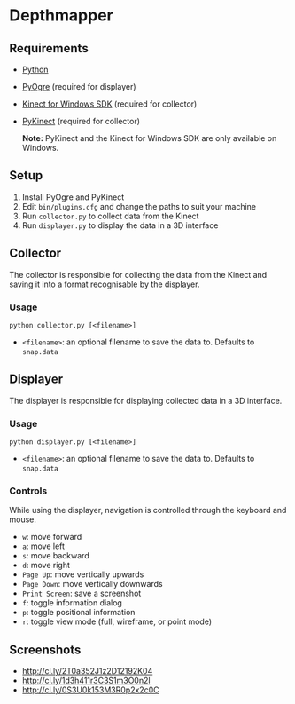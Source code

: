 # Depthmapper

## Requirements
* [Python](http://python.org/)
* [PyOgre](http://python-ogre.org/) (required for displayer)
* [Kinect for Windows SDK](http://www.microsoft.com/en-us/kinectforwindows/develop/)
  (required for collector)
* [PyKinect](http://pytools.codeplex.com/wikipage?title=PyKinect) (required for
  collector)

  **Note:** PyKinect and the Kinect for Windows SDK are only available on
  Windows.

## Setup
1. Install PyOgre and PyKinect
2. Edit `bin/plugins.cfg` and change the paths to suit your machine
3. Run `collector.py` to collect data from the Kinect
4. Run `displayer.py` to display the data in a 3D interface

## Collector
The collector is responsible for collecting the data from the Kinect and saving
it into a format recognisable by the displayer.

### Usage
`python collector.py [<filename>]`

* `<filename>`: an optional filename to save the data to. Defaults to `snap.data`

## Displayer
The displayer is responsible for displaying collected data in a 3D interface.

### Usage
`python displayer.py [<filename>]`

* `<filename>`: an optional filename to save the data to. Defaults to `snap.data`

### Controls
While using the displayer, navigation is controlled through the keyboard and
mouse.

* `w`: move forward
* `a`: move left
* `s`: move backward
* `d`: move right
* `Page Up`: move vertically upwards
* `Page Down`: move vertically downwards
* `Print Screen`: save a screenshot
* `f`: toggle information dialog
* `p`: toggle positional information
* `r`: toggle view mode (full, wireframe, or point mode)

## Screenshots
* http://cl.ly/2T0a352J1z2D12192K04
* http://cl.ly/1d3h411r3C3S1m3O0n2l
* http://cl.ly/0S3U0k153M3R0p2x2c0C
